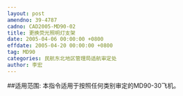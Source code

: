 ```yaml
---
layout: post
amendno: 39-4787
cadno: CAD2005-MD90-02
title: 更换荧光照明灯支架
date: 2005-04-06 00:00:00 +0800
effdate: 2005-04-20 00:00:00 +0800
tag: MD90
categories: 民航东北地区管理局适航审定处
author: 李宏
---
```


##适用范围:
本指令适用于按照任何类别审定的MD90-30飞机。

